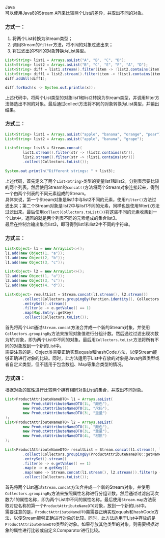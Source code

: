 Java<br />可以使用Java8的Stream API来比较两个List的差异，并取出不同的对象。
<a name="p5hWZ"></a>
### 方式一：

1. 将两个List转换为Stream类型；
2. 调用Stream的`filter`方法，将不同的对象过滤出来；
3. 将过滤出的不同的对象转换为List类型。
```java
List<String> list1 = Arrays.asList("A", "B", "C", "D");
List<String> list2 = Arrays.asList("B", "C", "E", "F", "A", "D");
List<String> diff = list1.stream().filter(item -> !list2.contains(item)).collect(Collectors.toList());
List<String> diff1 = list2.stream().filter(item -> !list1.contains(item)).collect(Collectors.toList());
diff.addAll(diff1);

diff.forEach(x -> System.out.println(x));
```
上述代码中，将两个List类型的对象list1和list2转换为Stream类型，并调用filter方法筛选出不同的对象。最后通过collect方法将不同的对象转换为List类型，并输出结果。
<a name="nW6Oe"></a>
### 方式二：
```java
List<String> list1 = Arrays.asList("apple", "banana", "orange", "pear");
List<String> list2 = Arrays.asList("apple", "banana", "grape");
 
List<String> list3 = Stream.concat(
        list1.stream().filter(str -> !list2.contains(str)),
        list2.stream().filter(str -> !list1.contains(str)))
        .collect(Collectors.toList());
 
System.out.println("Different strings: " + list3);
```
上述代码，首先定义了两个`List<String>`类型的变量list1和list2，分别表示要比较的两个列表。然后使用Stream的`concat()`方法将两个Stream对象连接起来，得到一个由两个列表的不同元素组成的Stream。<br />具体来说，第一个Stream对象是list1中与list2不同的元素，使用`filter()`方法过滤出来；第二个Stream对象是list2中与list1不同的元素，同样也是使用filter()方法过滤出来。最后使用`collect(Collectors.toList())`将这些不同的元素收集到一个List中，返回的就是两个列表不同的元素组成的集合list3。<br />最后在控制台输出集合list3，即可得到list1和list2中不同的字符串。
<a name="UQeND"></a>
### 方式三：
```java
List<Object> l1 = new ArrayList<>();
l1.add(new Object(1, "a"));
l1.add(new Object(2, "b"));
l1.add(new Object(3, "c"));
 
List<Object> l2 = new ArrayList<>();
l2.add(new Object(1, "a"));
l2.add(new Object(3, "c"));
l2.add(new Object(4, "d"));
 
List<Object> resultList = Stream.concat(l1.stream(), l2.stream())
        .collect(Collectors.groupingBy(Function.identity(), Collectors.counting()))
        .entrySet().stream()
        .filter(e -> e.getValue() == 1)
        .map(Map.Entry::getKey)
        .collect(Collectors.toList());
```
首先将两个List通过`Stream.concat`方法合并成一个新的Stream对象，并使用`Collectors.groupingBy`方法来按照对象值进行分组计数。然后通过过滤出现次数为1的对象，即为两个List中不同的对象。最后用`Collectors.toList`方法将所有不同的对象放到一个新的List中。<br />需要注意的是，Object类需要正确实现equals和hashCode方法，以便Stream能够正确进行对象的比较。同时，此方法适用于List中存放的对象是Java内置类型或者自定义类型，但不适用于包含数组、Map等集合类型的情况。
<a name="cgBkV"></a>
### 方式四：
根据对象的属性进行比较两个拥有相同对象List的集合，并取出不同对象。
```java
List<ProductAttributeNameDTO> l1 = Arrays.asList(
        new ProductAttributeNameDTO(1L, "颜色"),
        new ProductAttributeNameDTO(2L, "尺码"),
        new ProductAttributeNameDTO(3L, "重量")
);
List<ProductAttributeNameDTO> l2 = Arrays.asList(
        new ProductAttributeNameDTO(1L, "颜色"),
        new ProductAttributeNameDTO(3L, "重量"),
        new ProductAttributeNameDTO(4L, "材质")
);
 
List<ProductAttributeNameDTO> resultList = Stream.concat(l1.stream(), l2.stream())
        .collect(Collectors.groupingBy(ProductAttributeNameDTO::getName, Collectors.counting()))
        .entrySet().stream()
        .filter(e -> e.getValue() == 1)
        .map(e -> e.getKey())
        .map(name -> Stream.concat(l1.stream(), l2.stream()).filter(p -> p.getName().equals(name)).findFirst().get())
        .collect(Collectors.toList());
```
首先将两个List通过`Stream.concat`方法合并成一个新的Stream对象，并使用`Collectors.groupingBy`方法来按照属性名称进行分组计数。然后通过过滤出现次数为1的属性名称，即为两个List中不同的属性名称。最后使用`Stream.map`方法获取对应名称的第一个`ProductAttributeNameDTO`对象，放到一个新的List中。<br />需要注意的是，`ProductAttributeNameDTO`类需要正确实现equals和hashCode方法，以便Stream能够正确进行对象的比较。同时，此方法适用于List中存放的是`ProductAttributeNameDTO`类型的对象。如果存放其他类型的对象，则需要根据对象的属性进行比较或自定义Comparator进行比较。
